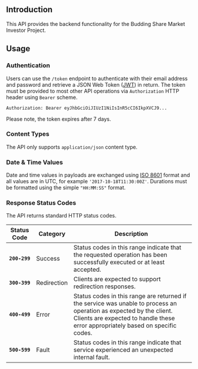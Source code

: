 ﻿## Introduction

This API provides the backend functionality for the Budding Share Market Investor Project.

## Usage

### Authentication
Users can use the `/token` endpoint to authenticate with their email address and password and retrieve a JSON Web Token ([JWT](https://jwt.io)) in return.
The token must be provided to most other API operations via `Authorization` HTTP header using `Bearer` scheme.

```
Authorization: Bearer eyJhbGciOiJIUzI1NiIsInR5cCI6IkpXVCJ9...
```

Please note, the token expires after 7 days.

### Content Types
The API only supports `application/json` content type.

### Date & Time Values
Date and time values in payloads are exchanged using [ISO 8601](https://en.wikipedia.org/wiki/ISO_8601) format and all values are in UTC, for example `'2017-10-18T11:30:00Z'`. Durations must be formatted using the simple `"HH:MM:SS"` format.

### Response Status Codes
The API returns standard HTTP status codes.

| Status Code | Category | Description |
|---|---|---|
| **`200-299`** | Success| Status codes in this range indicate that the requested operation has been successfully executed or at least accepted. |
| **`300-399`** | Redirection | Clients are expected to support redirection responses. |
| **`400-499`** | Error | Status codes in this range are returned if the service was unable to process an operation as expected by the client. Clients are expected to handle these error appropriately based on specific codes. |
| **`500-599`** | Fault | Status codes in this range indicate that service experienced an unexpected internal fault. |
